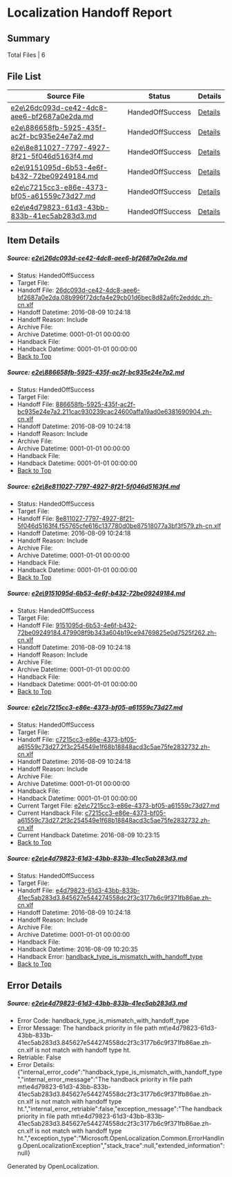 # <a name='report-top'></a> Localization Handoff Report

## Summary
 Total Files | 6

## File List
 Source File | Status | Details 
 ----------- | ------ | ------- 
 [e2e\26dc093d-ce42-4dc8-aee6-bf2687a0e2da.md](https://github.com/OpenLocalizationTestOrg/oltest/blob/2083c044cb9325419b72c1b031d1067dae98e728/e2e/26dc093d-ce42-4dc8-aee6-bf2687a0e2da.md) | HandedOffSuccess | [Details](#5385bd005eaba8903a18a4cd25adf4bffc2842932)
 [e2e\886658fb-5925-435f-ac2f-bc935e24e7a2.md](https://github.com/OpenLocalizationTestOrg/oltest/blob/f7a4f6bda59d266fd03daae7f13e3f85ecb61dd5/e2e/886658fb-5925-435f-ac2f-bc935e24e7a2.md) | HandedOffSuccess | [Details](#1ffb7de67b74c3a08df133e7406054787e6be50b6)
 [e2e\8e811027-7797-4927-8f21-5f046d5163f4.md](https://github.com/OpenLocalizationTestOrg/oltest/blob/786d5f2bdafef593651130dc48dffab1d1df8149/e2e/8e811027-7797-4927-8f21-5f046d5163f4.md) | HandedOffSuccess | [Details](#b654c8334bf1f022a7ae061a869e0191ee605b2f7)
 [e2e\9151095d-6b53-4e6f-b432-72be09249184.md](https://github.com/OpenLocalizationTestOrg/oltest/blob/2083c044cb9325419b72c1b031d1067dae98e728/e2e/9151095d-6b53-4e6f-b432-72be09249184.md) | HandedOffSuccess | [Details](#caad77d4cdb89ed0f884c96068c8e53fd73d4bfd8)
 [e2e\c7215cc3-e86e-4373-bf05-a61559c73d27.md](https://github.com/OpenLocalizationTestOrg/oltest/blob/77eec67a2386bd3d6e5aa9e24130ba4958388307/e2e/c7215cc3-e86e-4373-bf05-a61559c73d27.md) | HandedOffSuccess | [Details](#c37f4465a8a83b3df12444d2ee05a2069c16f97510)
 [e2e\e4d79823-61d3-43bb-833b-41ec5ab283d3.md](https://github.com/OpenLocalizationTestOrg/oltest/blob/f63acdea63d7c8dce81c23e8cffb34b5c3c574a1/e2e/e4d79823-61d3-43bb-833b-41ec5ab283d3.md) | HandedOffSuccess | [Details](#7734d508ac085a8b0d50a64a4f8b75a28c9c585812)

## Item Details
##### <a name='5385bd005eaba8903a18a4cd25adf4bffc2842932'></a> Source: [e2e\26dc093d-ce42-4dc8-aee6-bf2687a0e2da.md](https://github.com/OpenLocalizationTestOrg/oltest/blob/2083c044cb9325419b72c1b031d1067dae98e728/e2e/26dc093d-ce42-4dc8-aee6-bf2687a0e2da.md)
* Status: HandedOffSuccess
* Target File: 
* Handoff File: [26dc093d-ce42-4dc8-aee6-bf2687a0e2da.08b996f72dcfa4e29cb01d6bec8d82a6fc2edddc.zh-cn.xlf](https://github.com/OpenLocalizationTestOrg/olhandoff-e2e/blob/15884a515db1381d58915ba33e3b485ae07908e0/ol-handoff/OpenLocalizationTestOrg/ol-test-zhcn/ci/26dc093d-ce42-4dc8-aee6-bf2687a0e2da.08b996f72dcfa4e29cb01d6bec8d82a6fc2edddc.zh-cn.xlf)
* Handoff Datetime: 2016-08-09 10:24:18
* Handoff Reason: Include
* Archive File: 
* Archive Datetime: 0001-01-01 00:00:00
* Handback File: 
* Handback Datetime: 0001-01-01 00:00:00
* [Back to Top](#report-top)

##### <a name='1ffb7de67b74c3a08df133e7406054787e6be50b6'></a> Source: [e2e\886658fb-5925-435f-ac2f-bc935e24e7a2.md](https://github.com/OpenLocalizationTestOrg/oltest/blob/f7a4f6bda59d266fd03daae7f13e3f85ecb61dd5/e2e/886658fb-5925-435f-ac2f-bc935e24e7a2.md)
* Status: HandedOffSuccess
* Target File: 
* Handoff File: [886658fb-5925-435f-ac2f-bc935e24e7a2.211cac930239cac24600affa19ad0e6381690904.zh-cn.xlf](https://github.com/OpenLocalizationTestOrg/olhandoff-e2e/blob/15884a515db1381d58915ba33e3b485ae07908e0/ol-handoff/OpenLocalizationTestOrg/ol-test-zhcn/ci/886658fb-5925-435f-ac2f-bc935e24e7a2.211cac930239cac24600affa19ad0e6381690904.zh-cn.xlf)
* Handoff Datetime: 2016-08-09 10:24:18
* Handoff Reason: Include
* Archive File: 
* Archive Datetime: 0001-01-01 00:00:00
* Handback File: 
* Handback Datetime: 0001-01-01 00:00:00
* [Back to Top](#report-top)

##### <a name='b654c8334bf1f022a7ae061a869e0191ee605b2f7'></a> Source: [e2e\8e811027-7797-4927-8f21-5f046d5163f4.md](https://github.com/OpenLocalizationTestOrg/oltest/blob/786d5f2bdafef593651130dc48dffab1d1df8149/e2e/8e811027-7797-4927-8f21-5f046d5163f4.md)
* Status: HandedOffSuccess
* Target File: 
* Handoff File: [8e811027-7797-4927-8f21-5f046d5163f4.f55765cfe616c137780d0be87518077a3bf3f579.zh-cn.xlf](https://github.com/OpenLocalizationTestOrg/olhandoff-e2e/blob/15884a515db1381d58915ba33e3b485ae07908e0/ol-handoff/OpenLocalizationTestOrg/ol-test-zhcn/ci/8e811027-7797-4927-8f21-5f046d5163f4.f55765cfe616c137780d0be87518077a3bf3f579.zh-cn.xlf)
* Handoff Datetime: 2016-08-09 10:24:18
* Handoff Reason: Include
* Archive File: 
* Archive Datetime: 0001-01-01 00:00:00
* Handback File: 
* Handback Datetime: 0001-01-01 00:00:00
* [Back to Top](#report-top)

##### <a name='caad77d4cdb89ed0f884c96068c8e53fd73d4bfd8'></a> Source: [e2e\9151095d-6b53-4e6f-b432-72be09249184.md](https://github.com/OpenLocalizationTestOrg/oltest/blob/2083c044cb9325419b72c1b031d1067dae98e728/e2e/9151095d-6b53-4e6f-b432-72be09249184.md)
* Status: HandedOffSuccess
* Target File: 
* Handoff File: [9151095d-6b53-4e6f-b432-72be09249184.479908f9b343a604b19ce94769825e0d7525f262.zh-cn.xlf](https://github.com/OpenLocalizationTestOrg/olhandoff-e2e/blob/15884a515db1381d58915ba33e3b485ae07908e0/ol-handoff/OpenLocalizationTestOrg/ol-test-zhcn/ci/9151095d-6b53-4e6f-b432-72be09249184.479908f9b343a604b19ce94769825e0d7525f262.zh-cn.xlf)
* Handoff Datetime: 2016-08-09 10:24:18
* Handoff Reason: Include
* Archive File: 
* Archive Datetime: 0001-01-01 00:00:00
* Handback File: 
* Handback Datetime: 0001-01-01 00:00:00
* [Back to Top](#report-top)

##### <a name='c37f4465a8a83b3df12444d2ee05a2069c16f97510'></a> Source: [e2e\c7215cc3-e86e-4373-bf05-a61559c73d27.md](https://github.com/OpenLocalizationTestOrg/oltest/blob/77eec67a2386bd3d6e5aa9e24130ba4958388307/e2e/c7215cc3-e86e-4373-bf05-a61559c73d27.md)
* Status: HandedOffSuccess
* Target File: 
* Handoff File: [c7215cc3-e86e-4373-bf05-a61559c73d27.2f3c254549e1f68b18848acd3c5ae75fe2832732.zh-cn.xlf](https://github.com/OpenLocalizationTestOrg/olhandoff-e2e/blob/15884a515db1381d58915ba33e3b485ae07908e0/ol-handoff/OpenLocalizationTestOrg/ol-test-zhcn/ci/c7215cc3-e86e-4373-bf05-a61559c73d27.2f3c254549e1f68b18848acd3c5ae75fe2832732.zh-cn.xlf)
* Handoff Datetime: 2016-08-09 10:24:18
* Handoff Reason: Include
* Archive File: 
* Archive Datetime: 0001-01-01 00:00:00
* Handback File: 
* Handback Datetime: 0001-01-01 00:00:00
* Current Target File: [e2e\c7215cc3-e86e-4373-bf05-a61559c73d27.md](https://github.com/OpenLocalizationTestOrg/ol-test-zhcn/blob/2c320ec6d623dcf71b61d1688ce8e0e147d756de/e2e/c7215cc3-e86e-4373-bf05-a61559c73d27.md)
* Current Handback File: [c7215cc3-e86e-4373-bf05-a61559c73d27.2f3c254549e1f68b18848acd3c5ae75fe2832732.zh-cn.xlf](https://github.com/OpenLocalizationTestOrg/olhandback-e2e/blob/8621bd58acb8841b0c986a794af2b6e5f7817e80/ol-handback/OpenLocalizationTestOrg/ol-test-zhcn/ci/c7215cc3-e86e-4373-bf05-a61559c73d27.2f3c254549e1f68b18848acd3c5ae75fe2832732.zh-cn.xlf)
* Current Handback Datetime: 2016-08-09 10:23:15
* [Back to Top](#report-top)

##### <a name='7734d508ac085a8b0d50a64a4f8b75a28c9c585812'></a> Source: [e2e\e4d79823-61d3-43bb-833b-41ec5ab283d3.md](https://github.com/OpenLocalizationTestOrg/oltest/blob/f63acdea63d7c8dce81c23e8cffb34b5c3c574a1/e2e/e4d79823-61d3-43bb-833b-41ec5ab283d3.md)
* Status: HandedOffSuccess
* Target File: 
* Handoff File: [e4d79823-61d3-43bb-833b-41ec5ab283d3.845627e544274558dc2f3c3177b6c9f371fb86ae.zh-cn.xlf](https://github.com/OpenLocalizationTestOrg/olhandoff-e2e/blob/15884a515db1381d58915ba33e3b485ae07908e0/ol-handoff/OpenLocalizationTestOrg/ol-test-zhcn/ci/e4d79823-61d3-43bb-833b-41ec5ab283d3.845627e544274558dc2f3c3177b6c9f371fb86ae.zh-cn.xlf)
* Handoff Datetime: 2016-08-09 10:24:18
* Handoff Reason: Include
* Archive File: 
* Archive Datetime: 0001-01-01 00:00:00
* Handback File: 
* Handback Datetime: 2016-08-09 10:20:35
* Handback Error: [handback_type_is_mismatch_with_handoff_type](#7734d508ac085a8b0d50a64a4f8b75a28c9c585812handback_type_is_mismatch_with_handoff_type)
* [Back to Top](#report-top)


## Error Details
##### <a name='7734d508ac085a8b0d50a64a4f8b75a28c9c585812handback_type_is_mismatch_with_handoff_type'></a> Source: [e2e\e4d79823-61d3-43bb-833b-41ec5ab283d3.md](#7734d508ac085a8b0d50a64a4f8b75a28c9c585812)
* Error Code: handback_type_is_mismatch_with_handoff_type
* Error Message: The handback priority in file path mt\e4d79823-61d3-43bb-833b-41ec5ab283d3.845627e544274558dc2f3c3177b6c9f371fb86ae.zh-cn.xlf is not match with handoff type ht.
* Retriable: False
* Error Details: {"internal_error_code":"handback_type_is_mismatch_with_handoff_type","internal_error_message":"The handback priority in file path mt\\e4d79823-61d3-43bb-833b-41ec5ab283d3.845627e544274558dc2f3c3177b6c9f371fb86ae.zh-cn.xlf is not match with handoff type ht.","internal_error_retriable":false,"exception_message":"The handback priority in file path mt\\e4d79823-61d3-43bb-833b-41ec5ab283d3.845627e544274558dc2f3c3177b6c9f371fb86ae.zh-cn.xlf is not match with handoff type ht.","exception_type":"Microsoft.OpenLocalization.Common.ErrorHandling.OpenLocalizationException","stack_trace":null,"extended_information":null}


Generated by OpenLocalization.
